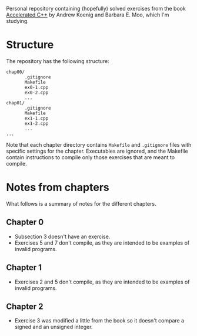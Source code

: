 Personal repository containing (hopefully) solved exercises from the book [Accelerated
C++](http://www.amazon.com/Accelerated-C-Practical-Programming-Example/dp/020170353X)
by Andrew Koenig and Barbara E. Moo, which I'm studying.

Structure
=========
The repository has the following structure:

    chap00/
           .gitignore
           Makefile
           ex0-1.cpp
           ex0-2.cpp
           ...
    chap01/
           .gitignore
           Makefile
           ex1-1.cpp
           ex1-2.cpp
           ...
    ...

Note that each chapter directory contains `Makefile` and `.gitignore` files
with specific settings for the chapter. Executables are ignored, and the
Makefile contain instructions to compile only those exercises that are meant to
compile.

Notes from chapters
===================
What follows is a summary of notes for the different chapters.

Chapter 0
---------
*   Subsection 3 doesn't have an exercise.
*   Exercises 5 and 7 don't compile, as they are intended to be examples of
    invalid programs.

Chapter 1
---------
*   Exercises 2 and 5 don't compile, as they are intended to be examples of
    invalid programs.

Chapter 2
---------
*   Exercise 3 was modified a little from the book so it doesn't compare a
    signed and an unsigned integer.
